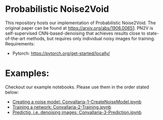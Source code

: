 # Probabilistic Noise2Void

This repository hosts our implementation of Probabilistic Noise2Void. The original paper can be found at https://arxiv.org/abs/1906.00651. PN2V is self-supervised CNN-based-denoising that achieves results close to state-of-the-art methods, but requires only individual noisy images for training.
Requirements:
* Pytorch: https://pytorch.org/get-started/locally/

# Examples:

Checkout our example notebooks. Please use them in the order stated below:
* [Creating a noise model: Convallaria-1-CreateNoiseModel.ipynb](https://github.com/juglab/pn2v/blob/master/Convallaria-1-CreateNoiseModel.ipynb)
* [Training a network: Convallaria-2-Training.ipynb](https://github.com/juglab/pn2v/blob/master/Convallaria-2-Training.ipynb)
* [Predictig, i.e. denoising images: Convallaria-3-Prediction.ipynb](https://github.com/juglab/pn2v/blob/master/Convallaria-3-Prediction.ipynb)
